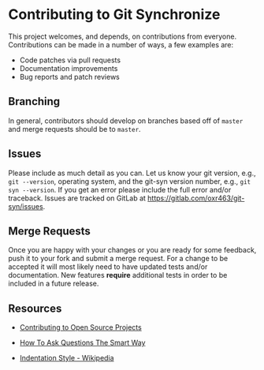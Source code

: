 # Contributing to Git Synchronize

This project welcomes, and depends, on contributions from everyone.
Contributions can be made in a number of ways, a few examples are:

- Code patches via pull requests
- Documentation improvements
- Bug reports and patch reviews

## Branching

In general, contributors should develop on branches based off of `master` and
merge requests should be to `master`.

## Issues

Please include as much detail as you can. Let us know your git version,
e.g., `git --version`, operating system, and the git-syn version number,
e.g., `git syn --version`. If you get an error please include the full error
and/or traceback. Issues are tracked on GitLab at
<https://gitlab.com/oxr463/git-syn/issues>.

## Merge Requests

Once you are happy with your changes or you are ready for some feedback, push
it to your fork and submit a merge request. For a change to be accepted it will
most likely need to have updated tests and/or documentation. New features
**require** additional tests in order to be included in a future release.

## Resources

- [Contributing to Open Source Projects](https://www.contribution-guide.org)

- [How To Ask Questions The Smart Way](http://www.catb.org/esr/faqs/smart-questions.html)

- [Indentation Style - Wikipedia](https://en.wikipedia.org/wiki/Indentation_style#K&R_style)
